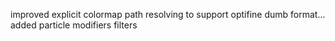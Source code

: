 improved explicit colormap path resolving to support optifine dumb format...
added particle modifiers filters